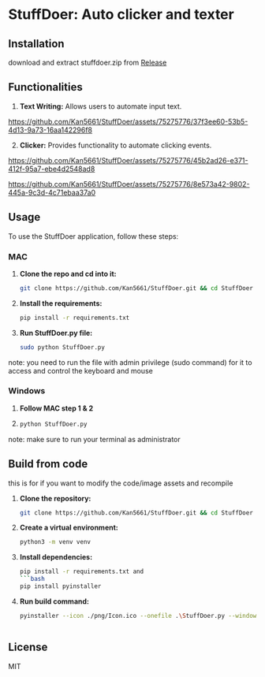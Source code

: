 # StuffDoer: Auto clicker and texter


## Installation 

download and extract stuffdoer.zip from [Release](https://github.com/Kan5661/StuffDoer/releases/tag/windows)


## Functionalities

1. **Text Writing:** Allows users to automate input text.
   

https://github.com/Kan5661/StuffDoer/assets/75275776/37f3ee60-53b5-4d13-9a73-16aa142296f8


2. **Clicker:** Provides functionality to automate clicking events.


https://github.com/Kan5661/StuffDoer/assets/75275776/45b2ad26-e371-412f-95a7-ebe4d2548ad8


https://github.com/Kan5661/StuffDoer/assets/75275776/8e573a42-9802-445a-9c3d-4c71ebaa37a0



## Usage

To use the StuffDoer application, follow these steps:

### MAC
1. **Clone the repo and cd into it:**
   ```bash
   git clone https://github.com/Kan5661/StuffDoer.git && cd StuffDoer
2. **Install the requirements:**
    ```bash
    pip install -r requirements.txt
3. **Run StuffDoer.py file:**
    ```bash
    sudo python StuffDoer.py
note: you need to run the file with admin privilege (sudo command) for it to access and control the keyboard and mouse

### Windows
1. **Follow MAC step 1 & 2**
2. ```bash
   python StuffDoer.py

note: make sure to run your terminal as administrator

## Build from code
this is for if you want to modify the code/image assets and recompile
1. **Clone the repository:**
    ``` bash
    git clone https://github.com/Kan5661/StuffDoer.git && cd StuffDoer
2. **Create a virtual environment:**
   ```bash
   python3 -m venv venv
3. **Install dependencies:**
   ```bash
   pip install -r requirements.txt and 
   ```bash
   pip install pyinstaller
4. **Run build command:**
   ```bash
   pyinstaller --icon ./png/Icon.ico --onefile .\StuffDoer.py --windowed --noconsole --add-data "png;png"
   
   

## License
MIT
